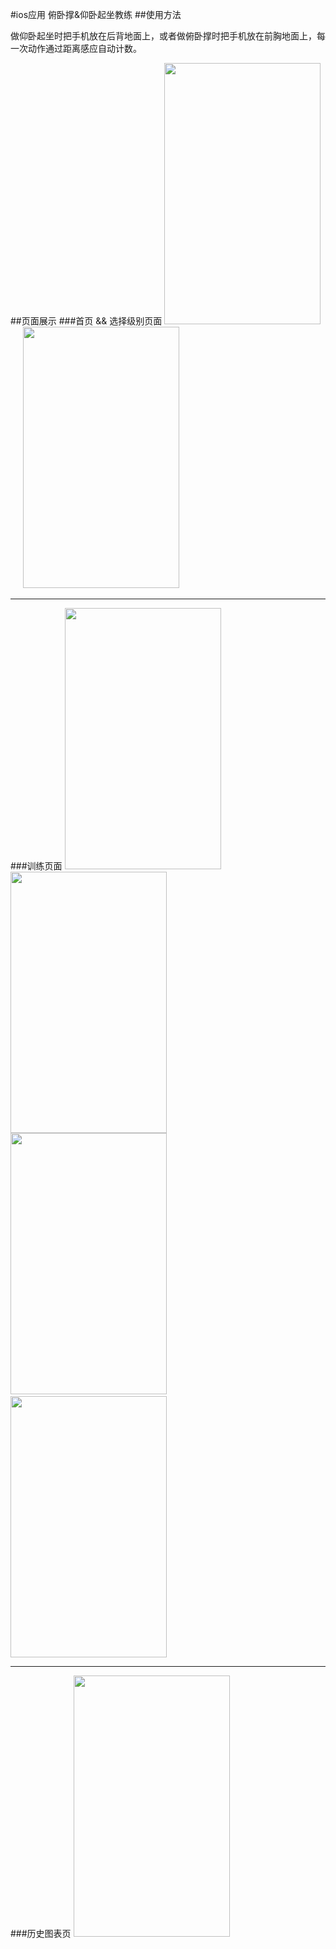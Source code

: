  
#ios应用 俯卧撑&仰卧起坐教练
##使用方法
<p>
 做仰卧起坐时把手机放在后背地面上，或者做俯卧撑时把手机放在前胸地面上，每一次动作通过距离感应自动计数。
</p>
##页面展示
###首页 && 选择级别页面
<img src="http://a4.qpic.cn/psb?/d2b67e7c-e0eb-4b11-baf9-13669a32f53f/B*pk03vmnoWL968M5GAudaCESAAIRl1LUwwNR*6b6ec!/b/dG8AAAAAAAAA&ek=1&kp=1&pt=0&bo=gAJyBO4CNgUDCAY!&sce=0-12-12&rf=viewer_311" width="250px" height="418px"/>&nbsp;&nbsp;&nbsp;&nbsp;
<img src="http://a4.qpic.cn/psb?/d2b67e7c-e0eb-4b11-baf9-13669a32f53f/z5RuN8StsKK8Zoq10PryF*eG6p6XDE8lcB8uZM4AD9A!/b/dGsAAAAAAAAA&ek=1&kp=1&pt=0&bo=gAJyBO4CNgUDCAY!&sce=50-1-1&rf=viewer_311" width="250px" height="418px"/>

<hr>

###训练页面
<img src="http://a2.qpic.cn/psb?/d2b67e7c-e0eb-4b11-baf9-13669a32f53f/7v50z0fv5LY9ayuM4Pdl3eN1j8OfBMgp2NWB2PV2edk!/b/dHUBAAAAAAAA&ek=1&kp=1&pt=0&bo=gAJyBO4CNgUDCAY!&sce=50-1-1&rf=viewer_311" width="250px" height="418px"/>&nbsp;&nbsp;&nbsp;&nbsp;
<img src="http://a3.qpic.cn/psb?/d2b67e7c-e0eb-4b11-baf9-13669a32f53f/BNKjRWrEU2LrSla9nbM0mJqOFLf3epSixXUIpPBaQ7I!/b/dHYBAAAAAAAA&ek=1&kp=1&pt=0&bo=gAJyBO4CNgUDCAY!&sce=50-1-1&rf=viewer_311" width="250px" height="418px"/><br>
<img src="http://a3.qpic.cn/psb?/d2b67e7c-e0eb-4b11-baf9-13669a32f53f/liS1ng0BBxjaIdA2k6x4TgT*Lha1gYPqP2AzZYXhbUE!/b/dHYBAAAAAAAA&ek=1&kp=1&pt=0&bo=gAJyBO4CNgUDCAY!&sce=0-12-12&rf=viewer_311" width="250px" height="418px"/>&nbsp;&nbsp;&nbsp;&nbsp;
<img src="http://a1.qpic.cn/psb?/d2b67e7c-e0eb-4b11-baf9-13669a32f53f/6K96nl7T77yIubBha4WvWDDITC8xDeKeIxCYW1YviEA!/b/dIgBAAAAAAAA&ek=1&kp=1&pt=0&bo=gAJyBO4CNgUDCAY!&sce=0-12-12&rf=viewer_311" width="250px" height="418px"/>

<hr>

###历史图表页
<img src="http://a3.qpic.cn/psb?/d2b67e7c-e0eb-4b11-baf9-13669a32f53f/KgKDpyqYiSr7DnsLKckeCQCb*nYwUg.nfV8oKmO7Yog!/b/dHYBAAAAAAAA&ek=1&kp=1&pt=0&bo=gAJyBO4CNgUDCAY!&sce=50-1-1&rf=viewer_311" width="250px" height="418px"/>
